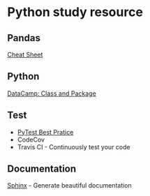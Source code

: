 # Python study resource

## Pandas 
[Cheat Sheet](https://pandas.pydata.org/Pandas_Cheat_Sheet.pdf)

## Python
[DataCamp: Class and Package](https://campus.datacamp.com/courses/software-engineering-for-data-scientists-in-python)

## Test

* [PyTest Best Pratice](https://docs.pytest.org/en/stable/goodpractices.html#test-discovery)
* CodeCov
* Travis CI - Continuously test your code


## Documentation
[Sphinx](https://www.sphinx-doc.org/en/master/) - Generate beautiful documentation
